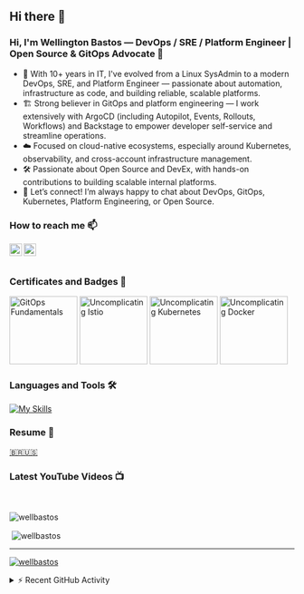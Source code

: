 
## Hi there 👋

### Hi, I'm Wellington Bastos — DevOps / SRE / Platform Engineer | Open Source & GitOps Advocate 🤖

- 🚀 With 10+ years in IT, I've evolved from a Linux SysAdmin to a modern DevOps, SRE, and Platform Engineer — passionate about automation, infrastructure as code, and building reliable, scalable platforms.
- 🏗️ Strong believer in GitOps and platform engineering — I work extensively with ArgoCD (including Autopilot, Events, Rollouts, Workflows) and Backstage to empower developer self-service and streamline operations.
- ☁️ Focused on cloud-native ecosystems, especially around Kubernetes, observability, and cross-account infrastructure management.
- 🛠️ Passionate about Open Source and DevEx, with hands-on contributions to building scalable internal platforms.
- 💬 Let’s connect! I’m always happy to chat about DevOps, GitOps, Kubernetes, Platform Engineering, or Open Source.

### How to reach me 📫

[<img align="left" alt="wellbastos | YouTube" width="22px" src="https://cdn.jsdelivr.net/npm/simple-icons@v3/icons/youtube.svg" />][youtube]
[<img align="left" alt="wellbastos | LinkedIn" width="22px" src="https://cdn.jsdelivr.net/npm/simple-icons@v3/icons/linkedin.svg" />][linkedin]

<br />
<br />

### Certificates and Badges 🏅

<p align="left">
<img src="https://images.credly.com/size/340x340/images/6f4212c6-80e6-4819-833d-a652b0feaabb/blob" alt="GitOps Fundamentals" width="120" height="120"/> </a>
<img src="https://api.accredible.com/v1/frontend/credential_website_embed_image/badge/13894976" alt="Uncomplicating Istio" width="120" height="120"/> </a>
<img src="https://api.accredible.com/v1/frontend/credential_website_embed_image/badge/11744806" alt="Uncomplicating Kubernetes" width="120" height="120"/> </a>
<img src="https://api.accredible.com/v1/frontend/credential_website_embed_image/badge/13777777" alt="Uncomplicating Docker" width="120" height="120"/> </a>
</p>


### Languages and Tools 🛠️

[![My Skills](https://skillicons.dev/icons?i=ansible,aws,bash,bitbucket,bsd,debian,docker,elasticsearch,gcp,git,github,githubactions,gitlab,go,grafana,jenkins,kafka,kubernetes,linux,md,mysql,nginx,postgres,prometheus,py,rabbitmq,redis,terraform,ubuntu,vim,vscode,arch,arduino,cloudflare,gitlab,mongodb,obsidian,raspberrypi,regex)](https://skillicons.dev)

### Resume 📄

[🇧🇷](https://github.com/wellbastos/wellbastos/blob/master/curriculum/Wellington_Bastos_BR.md)[🇺🇸](https://github.com/wellbastos/wellbastos/blob/master/curriculum/Wellington_Bastos.md)

<!-- ### Latest Blog posts 📝 -->
<!-- BLOG-POST-LIST:START -->
<!-- BLOG-POST-LIST:END -->

### Latest YouTube Videos 📺
<!-- YOUTUBE:START -->
<!-- YOUTUBE:END -->

<br />
<p><img align="left" src="https://github-readme-stats.vercel.app/api/top-langs?username=wellbastos&show_icons=true&locale=en&layout=compact" alt="wellbastos" /></p>
<br />
<p>&nbsp;<img align="center" src="https://github-readme-stats.vercel.app/api?username=wellbastos&show_icons=true&locale=en" alt="wellbastos" /></p>
<hr />
<p align="left"> <a href="https://github.com/ryo-ma/github-profile-trophy"><img src="https://github-profile-trophy.vercel.app/?username=wellbastos" alt="wellbastos" /></a> </p>

<details>
  <summary>⚡ Recent GitHub Activity</summary>
  
<!--START_SECTION:activity-->
<!--END_SECTION:activity-->

</details>

[youtube]: https://www.youtube.com/@miudotips
[linkedin]: https://www.linkedin.com/in/wellingtonbastos/